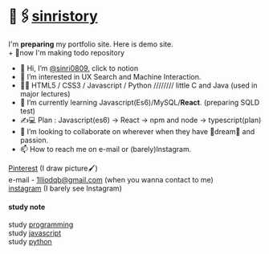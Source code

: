 # 📎🖇[sinristory](https://sinri0809.github.io/sinristory/index.html)
I'm **preparing** my portfolio site. Here is demo site.  
+
📌now I'm making todo repository
  
  
- 👋 Hi, I’m [@sinri0809.](https://sinri0809.notion.site/About-sinri0809-131a93c71d2b4e22a0673a9b2f5d0d3b) click to notion
- 👀 I’m interested in UX Search and Machine Interaction.
- 👩‍💻 HTML5 / CSS3 / Javascript / Python //////// little C and Java (used in major lectures)
- 🌱 I’m currently learning Javascript(Es6)/MySQL/**React**. (preparing SQLD test)  
- ✍💻 Plan : Javascript(es6) -> React -> npm and node -> typescript(plan) 
- 💞️ I’m looking to collaborate on wherever when they have 🌟dream🌟 and passion.
- 📫 How to reach me on e-mail or (barely)Instagram.
  
  
[Pinterest](https://www.pinterest.co.kr/sinriproject0809/-work/) (I draw picture🖌)   
e-mail - 1lliodqb@gmail.com (when you wanna contact to me)  
[instagram](https://www.instagram.com/sujin961111/?hl=ko![image](https://user-images.githubusercontent.com/49238705/132121076-47c4cbe8-6269-4cf4-ba5a-83d63145f880.png)) (I barely see Instagram)  
  
  
#### study note
study [programming](https://wikidocs.net/book/7109)  
study [javascript](https://wikidocs.net/book/7035)  
study [python](https://wikidocs.net/book/6294)  

<!---
sinri0809/sinri0809 is a ✨ special ✨ repository because its `README.md` (this file) appears on your GitHub profile.
You can click the Preview link to take a look at your changes.
--->
